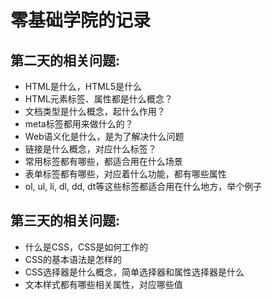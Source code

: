 # 零基础学院的记录
## 第二天的相关问题:
- HTML是什么，HTML5是什么
- HTML元素标签、属性都是什么概念？
- 文档类型是什么概念，起什么作用？
- meta标签都用来做什么的？
- Web语义化是什么，是为了解决什么问题
- 链接是什么概念，对应什么标签？
- 常用标签都有哪些，都适合用在什么场景
- 表单标签都有哪些，对应着什么功能，都有哪些属性
- ol, ul, li, dl, dd, dt等这些标签都适合用在什么地方，举个例子

## 第三天的相关问题:
- 什么是CSS，CSS是如何工作的
- CSS的基本语法是怎样的
- CSS选择器是什么概念，简单选择器和属性选择器是什么
- 文本样式都有哪些相关属性，对应哪些值
